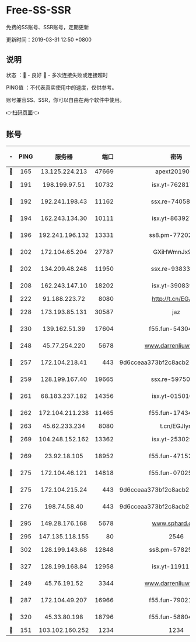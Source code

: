 # Free-SS-SSR

免费的SS账号、SSR账号，定期更新

更新时间：2019-03-31 12:50 +0800

## 说明

状态     ：🙂 - 良好 🙁 - 多次连接失败或连接超时

PING值   ：不代表真实使用中的速度，仅供参考。

账号兼容SS、SSR，你可以自由在两个软件中使用。

👉[扫码页面](https://liesauer.github.io/Free-SS-SSR/)👈

## 账号

|-|PING|服务器|端口|密码|加密方式|区域|
|:----:|:----:|:-----:|-----:|:----:|:----:|:----:|
|🙂|165|13.125.224.213|47669|apext2019001|chacha20|KR|
|🙂|191|198.199.97.51|10732|isx.yt-76281736|aes-256-cfb|US|
|🙂|192|192.241.198.43|11162|ssx.re-74058844|aes-256-cfb|US|
|🙂|194|162.243.134.30|10111|isx.yt-86392751|aes-256-cfb|US|
|🙂|196|192.241.196.132|13331|ss8.pm-77202477|aes-256-cfb|US|
|🙂|202|172.104.65.204|27787|GXiHWmnJx94S|aes-256-cfb|JP|
|🙂|202|134.209.48.248|11950|ssx.re-93833842|aes-256-cfb|US|
|🙂|208|162.243.147.10|18202|isx.yt-39083950|aes-256-cfb|US|
|🙂|222|91.188.223.72|8080|http://t.cn/EGJIyrl|rc4-md5|RU|
|🙂|228|173.193.85.131|30587|jaz|aes-256-cfb|US|
|🙂|230|139.162.51.39|17604|f55.fun-54304420|aes-256-cfb|SG|
|🙂|248|45.77.254.220|5678|www.darrenliuwei.com|aes-256-cfb|SG|
|🙂|257|172.104.218.41|443|9d6cceaa373bf2c8acb22e60b6a58be6|aes-256-cfb|US|
|🙂|259|128.199.167.40|19665|ssx.re-59750584|aes-256-cfb|SG|
|🙂|261|68.183.237.182|14356|isx.yt-01501633|aes-256-cfb|SG|
|🙂|262|172.104.211.238|11465|f55.fun-17434247|aes-256-cfb|US|
|🙂|263|45.62.233.234|8080|t.cn/EGJIyrl|rc4-md5|CA|
|🙂|269|104.248.152.162|13362|isx.yt-25302906|aes-256-cfb|SG|
|🙂|269|23.92.18.105|18952|f55.fun-47152310|aes-256-cfb|US|
|🙂|275|172.104.46.121|14818|f55.fun-07025782|aes-256-cfb|SG|
|🙂|275|172.104.215.24|443|9d6cceaa373bf2c8acb22e60b6a58be6|aes-256-cfb|US|
|🙂|276|198.74.58.40|443|9d6cceaa373bf2c8acb22e60b6a58be6|aes-256-cfb|US|
|🙂|295|149.28.176.168|5678|www.sphard.com|aes-256-cfb|AU|
|🙂|295|147.135.118.155|80|2546|chacha20|US|
|🙂|302|128.199.143.68|12848|ss8.pm-57825302|aes-256-cfb|SG|
|🙂|327|128.199.168.84|12958|isx.yt-11911105|aes-256-cfb|SG|
|🙂|249|45.76.191.52|3344|www.darrenliuwei.com|aes-256-cfb|JP|
|🙂|287|172.104.49.207|16966|f55.fun-79021247|aes-256-cfb|SG|
|🙂|320|45.33.80.198|18796|f55.fun-58804733|aes-256-cfb|US|
|🙁|151|103.102.160.252|1234|1234|rc4-md5|JP|
